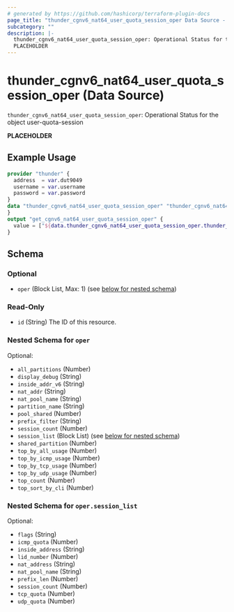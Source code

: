 ```yaml
---
# generated by https://github.com/hashicorp/terraform-plugin-docs
page_title: "thunder_cgnv6_nat64_user_quota_session_oper Data Source - terraform-provider-thunder"
subcategory: ""
description: |-
  thunder_cgnv6_nat64_user_quota_session_oper: Operational Status for the object user-quota-session
  PLACEHOLDER
---
```


# thunder_cgnv6_nat64_user_quota_session_oper (Data Source)

`thunder_cgnv6_nat64_user_quota_session_oper`: Operational Status for the object user-quota-session

__PLACEHOLDER__

## Example Usage

```terraform
provider "thunder" {
  address  = var.dut9049
  username = var.username
  password = var.password
}
data "thunder_cgnv6_nat64_user_quota_session_oper" "thunder_cgnv6_nat64_user_quota_session_oper" {
}
output "get_cgnv6_nat64_user_quota_session_oper" {
  value = ["${data.thunder_cgnv6_nat64_user_quota_session_oper.thunder_cgnv6_nat64_user_quota_session_oper}"]
}
```

<!-- schema generated by tfplugindocs -->
## Schema

### Optional

- `oper` (Block List, Max: 1) (see [below for nested schema](#nestedblock--oper))

### Read-Only

- `id` (String) The ID of this resource.

<a id="nestedblock--oper"></a>
### Nested Schema for `oper`

Optional:

- `all_partitions` (Number)
- `display_debug` (String)
- `inside_addr_v6` (String)
- `nat_addr` (String)
- `nat_pool_name` (String)
- `partition_name` (String)
- `pool_shared` (Number)
- `prefix_filter` (String)
- `session_count` (Number)
- `session_list` (Block List) (see [below for nested schema](#nestedblock--oper--session_list))
- `shared_partition` (Number)
- `top_by_all_usage` (Number)
- `top_by_icmp_usage` (Number)
- `top_by_tcp_usage` (Number)
- `top_by_udp_usage` (Number)
- `top_count` (Number)
- `top_sort_by_cli` (Number)

<a id="nestedblock--oper--session_list"></a>
### Nested Schema for `oper.session_list`

Optional:

- `flags` (String)
- `icmp_quota` (Number)
- `inside_address` (String)
- `lid_number` (Number)
- `nat_address` (String)
- `nat_pool_name` (String)
- `prefix_len` (Number)
- `session_count` (Number)
- `tcp_quota` (Number)
- `udp_quota` (Number)



